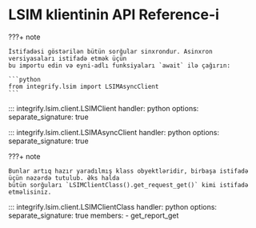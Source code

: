 # LSIM klientinin API Reference-i

???+ note

    İstifadəsi göstərilən bütün sorğular sinxrondur. Asinxron versiyasaları istifadə etmək üçün
    bu importu edin və eyni-adlı funksiyaları `await` ilə çağırın:
    
    ```python
    from integrify.lsim import LSIMAsyncClient
    ```

::: integrify.lsim.client.LSIMClient
    handler: python
    options:
      separate_signature: true

::: integrify.lsim.client.LSIMAsyncClient
    handler: python
    options:
      separate_signature: true

???+ note

    Bunlar artıq hazır yaradılmış klass obyektləridir, birbaşa istifadə üçün nəzərdə tutulub. Əks halda
    bütün sorğuları `LSIMClientClass().get_request_get()` kimi istifadə etməlisiniz.

::: integrify.lsim.client.LSIMClientClass
    handler: python
    options:
      separate_signature: true
      members:
        - get_report_get
